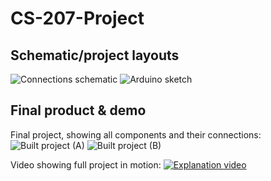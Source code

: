 # CS-207-Project

## Schematic/project layouts

![Connections schematic](https://github.com/asr586/CS-207-Project/blob/main/Images/Connections.png?raw=true)
![Arduino sketch](https://github.com/asr586/CS-207-Project/blob/main/Images/arduino_sketch.png?raw=true)

## Final product & demo

Final project, showing all components and their connections:
![Built project (A)](https://github.com/asr586/CS-207-Project/blob/main/Images/build_1.jpeg?raw=true)
![Built project (B)](https://github.com/asr586/CS-207-Project/blob/main/Images/build_2.jpeg?raw=true)

Video showing full project in motion:
[![Explanation video](https://img.youtube.com/vi/PqkwWktK4Xg/0.jpg)](https://www.youtube.com/watch?v=PqkwWktK4Xg)
